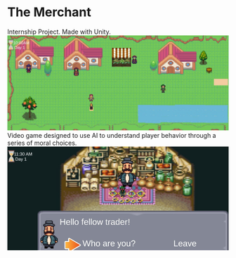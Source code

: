 # The Merchant
Internship Project. Made with Unity.
![Village Map](https://github.com/Kuriboss/TheMerchant/blob/master/merchant%20game.jpg)
Video game designed to use AI to understand player behavior through a series of moral choices.
![Tent Map](https://github.com/Kuriboss/TheMerchant/blob/master/merch.jpg)
